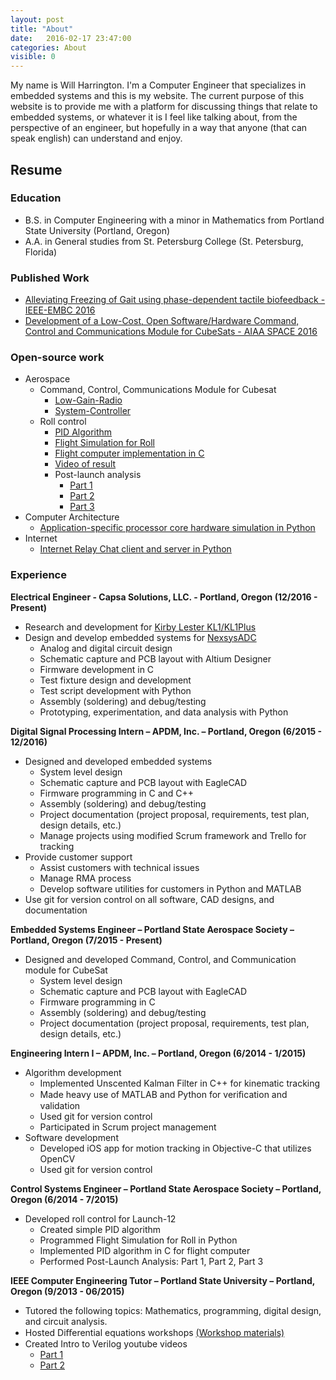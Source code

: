 ```yaml
---
layout: post
title: "About"
date:   2016-02-17 23:47:00
categories: About
visible: 0
---
```


My name is Will Harrington. I'm a Computer Engineer that specializes in embedded systems and this is my website. The current purpose of this website is to provide me with a platform for discussing things that relate to embedded systems, or whatever it is I feel like talking about, from the perspective of an engineer, but hopefully in a way that anyone (that can speak english) can understand and enjoy.

## Resume

### Education

* B.S. in Computer Engineering with a minor in Mathematics from Portland State University (Portland, Oregon)
* A.A. in General studies from St. Petersburg College (St. Petersburg, Florida)

### Published Work

* [Alleviating Freezing of Gait using phase-dependent tactile biofeedback - IEEE-EMBC 2016](http://wrh2.github.io/EMBC16_1023_FI.pdf)
* [Development of a Low-Cost, Open Software/Hardware Command, Control and Communications Module for CubeSats - AIAA SPACE 2016](http://wrh2.github.io/c3-aiaa-tech-paper.pdf)

### Open-source work

* Aerospace
    * Command, Control, Communications Module for Cubesat
        * [Low-Gain-Radio](https://github.com/oresat/low-gain-radio)
        * [System-Controller](https://github.com/oresat/system-controller)
    * Roll control
        * [PID Algorithm](https://github.com/psas/roll-control/blob/master/simulation/PIDcontroller.py)
        * [Flight Simulation for Roll](https://github.com/psas/roll-control/blob/master/simulation/rollsim.py)
        * [Flight computer implementation in C](https://github.com/psas/av3-fc/blob/master/src/rollcontrol.c)
        * [Video of result](https://www.youtube.com/watch?v=YUP2_m3gPiM)
        * Post-launch analysis
            * [Part 1](https://github.com/psas/Launch-12/blob/gh-pages/data/notebooks/rollanalysis_initial.md)
            * [Part 2](https://github.com/psas/Launch-12/blob/gh-pages/data/notebooks/rollanalysis_part2.md)
            * [Part 3](https://github.com/psas/Launch-12/blob/gh-pages/data/notebooks/rollanalysis_part3.ipynb)
* Computer Architecture
    * [Application-specific processor core hardware simulation in Python](https://github.com/wrh2/pyProcessor)
* Internet
    * [Internet Relay Chat client and server in Python](https://github.com/wrh2/InternetRelayChat)

### Experience 

**Electrical Engineer - Capsa Solutions, LLC. - Portland, Oregon (12/2016 - Present)**

* Research and development for [Kirby Lester KL1/KL1Plus](https://www.capsahealthcare.com/product-category/tablet-capsule-counting)
* Design and develop embedded systems for [NexsysADC](https://vimeo.com/238819938/fff0855912)
    * Analog and digital circuit design
    * Schematic capture and PCB layout with Altium Designer
    * Firmware development in C
    * Test fixture design and development
    * Test script development with Python
    * Assembly (soldering) and debug/testing
    * Prototyping, experimentation, and data analysis with Python

**Digital Signal Processing Intern – APDM, Inc. – Portland, Oregon (6/2015 - 12/2016)**

* Designed and developed embedded systems
    * System level design
    * Schematic capture and PCB layout with EagleCAD
    * Firmware programming in C and C++
    * Assembly (soldering) and debug/testing
    * Project documentation (project proposal, requirements, test plan, design details, etc.)
    * Manage projects using modified Scrum framework and Trello for tracking
* Provide customer support
    * Assist customers with technical issues
    * Manage RMA process
    * Develop software utilities for customers in Python and MATLAB
* Use git for version control on all software, CAD designs, and documentation

**Embedded Systems Engineer – Portland State Aerospace Society – Portland, Oregon (7/2015 - Present)**

* Designed and developed Command, Control, and Communication module for CubeSat
    * System level design
    * Schematic capture and PCB layout with EagleCAD
    * Firmware programming in C
    * Assembly (soldering) and debug/testing
    * Project documentation (project proposal, requirements, test plan, design details, etc.)

**Engineering Intern I – APDM, Inc. – Portland, Oregon (6/2014 - 1/2015)**

* Algorithm development
    * Implemented Unscented Kalman Filter in C++ for kinematic tracking
    * Made heavy use of MATLAB and Python for veriﬁcation and validation
    * Used git for version control
    * Participated in Scrum project management
* Software development
    * Developed iOS app for motion tracking in Objective-C that utilizes OpenCV
    * Used git for version control

**Control Systems Engineer – Portland State Aerospace Society – Portland, Oregon (6/2014 - 7/2015)**

* Developed roll control for Launch-12
    * Created simple PID algorithm
    * Programmed Flight Simulation for Roll in Python
    * Implemented PID algorithm in C for flight computer
    * Performed Post-Launch Analysis: Part 1, Part 2, Part 3

**IEEE Computer Engineering Tutor – Portland State University – Portland, Oregon (9/2013 - 06/2015)**

* Tutored the following topics: Mathematics, programming, digital design, and circuit analysis.
* Hosted Diﬀerential equations workshops [(Workshop materials)](https://drive.google.com/drive/u/0/folders/0B1f0QVGZPXfrLWVnR2Z1MWRoV0U)
* Created Intro to Verilog youtube videos
    * [Part 1](https://www.youtube.com/watch?v=CnSqCdcQZek)
    * [Part 2](https://www.youtube.com/watch?v=FAQClW4EjtI)
